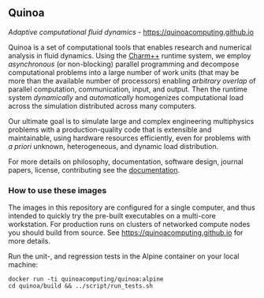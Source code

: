## Quinoa

_Adaptive computational fluid dynamics_ - https://quinoacomputing.github.io

Quinoa is a set of computational tools that enables research and numerical analysis in fluid dynamics. Using the [Charm++](http://charmplusplus.org) runtime system, we employ _asynchronous_ (or non-blocking) parallel programming and decompose computational problems into a large number of work units (that may be more than the available number of processors) enabling _arbitrary overlap_ of parallel computation, communication, input, and output. Then the runtime system _dynamically_ and _automatically_ homogenizes computational load across the simulation distributed across many computers.

Our ultimate goal is to simulate large and complex engineering multiphysics problems with a production-quality code that is extensible and maintainable, using hardware resources efficiently, even for problems with _a priori_ unknown, heterogeneous, and dynamic load distribution.

For more details on philosophy, documentation, software design, journal papers, license, contributing see the
[documentation](https://quinoacomputing.github.io).

### How to use these images
The images in this repository are configured for a single computer, and thus intended to quickly try the pre-built executables on a multi-core workstation. For production runs on clusters of networked compute nodes you should build from source. See https://quinoacomputing.github.io for more details.

Run the unit-, and regression tests in the Alpine container on your local machine:

    docker run -ti quinoacomputing/quinoa:alpine
    cd quinoa/build && ../script/run_tests.sh
